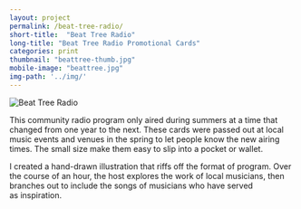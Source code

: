 ```yaml
---
layout: project
permalink: /beat-tree-radio/
short-title:  "Beat Tree Radio"
long-title: "Beat Tree Radio Promotional Cards"
categories: print
thumbnail: "beattree-thumb.jpg"
mobile-image: "beattree.jpg"
img-path: '../img/'
---
```

<img src="{{page.img-path}}beattree.jpg" alt="Beat Tree Radio" />

This community radio program only aired during summers at a time that changed from one year to the next. These cards were passed out at local music events and venues in the spring to let people know the new airing times. The small size make them easy to slip into a pocket or wallet. 

I created a hand-drawn illustration that riffs off the format of program. Over the course of an hour, the host explores the work of local musicians, then branches out to include the songs of musicians who have served as&nbsp;inspiration.